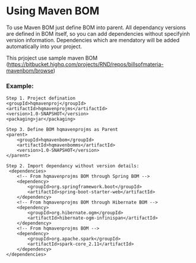 # Using Maven BOM

To use Maven BOM just define BOM into parent.
All dependancy versions are defined in BOM itself, so you can add dependencies without specifyinh version information.
Dependencies which are mendatory will be added automatically into your project.

This prjoject use sample maven BOM (https://bitbucket.highq.com/projects/RND/repos/billsofmateria-mavenbom/browse)

### Example:
    Step 1. Project defination
    <groupId>hqmavenproj</groupId>
    <artifactId>hqmavenprojms</artifactId>
    <version>1.0-SNAPSHOT</version>
    <packaging>jar</packaging>
    
	Step 3. Define BOM hqmavenprojms as Parent
    <parent>
        <groupId>hqmavenbom</groupId>
        <artifactId>hqmavenbomms</artifactId>
        <version>1.0-SNAPSHOT</version>
    </parent>
	
    Step 2. Import dependancy without version details:
     <dependencies>
        <!-- From hqmavenprojms BOM through Spring BOM -->
        <dependency>
            <groupId>org.springframework.boot</groupId>
            <artifactId>spring-boot-starter-web</artifactId>
        </dependency>
        <!-- From hqmavenprojms BOM through Hibernate BOM -->
        <dependency>
            <groupId>org.hibernate.ogm</groupId>
            <artifactId>hibernate-ogm-infinispan</artifactId>
        </dependency>
        <!-- From hqmavenprojms BOM -->
        <dependency>
            <groupId>org.apache.spark</groupId>
            <artifactId>spark-core_2.11</artifactId>
        </dependency>
    </dependencies>
	